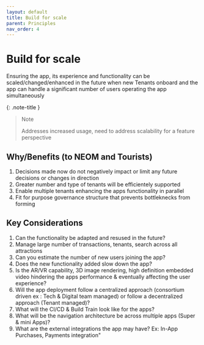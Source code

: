 ```yaml
---
layout: default
title: Build for scale
parent: Principles
nav_order: 4
---
```


# Build for scale

Ensuring the app, its experience and functionality can be scaled/changed/enhanced in the future when new Tenants onboard and the app can handle a significant number of users operating the app simultaneously

{: .note-title }
> Note
>
> Addresses  increased  usage,  need  to  address  scalability  for  a  feature  perspective



## Why/Benefits (to NEOM and Tourists)

1. Decisions made now do not negatively impact or limit any future decisions or changes in direction
2. Greater number and type of tenants will be efficientely supported
3. Enable multiple tenants enhancing the apps functionality in parallel
4. Fit for purpose governance structure that prevents bottleknecks from forming

## Key Considerations

1. Can the functionality be adapted and resused in the future?
2. Manage large number of transactions, tenants, search across all attractions
3. Can you estimate the number of new users joining the app?
4. Does the new functionality added slow down the app?
5. Is the AR/VR capability, 3D image rendering, high definition embedded video hindering the apps performance & eventually affecting the user experience?
6. Will the app deployment follow a centralized approach (consortium driven ex : Tech & Digital team managed) or follow a decentralized approach (Tenant managed)?
7. What will the CI/CD & Build Train look like for the apps?
8. What will be the navigation architecture be across multiple apps (Super & mini Apps)?
9. What are the external integrations the app may have? Ex: In-App Purchases, Payments integration"
